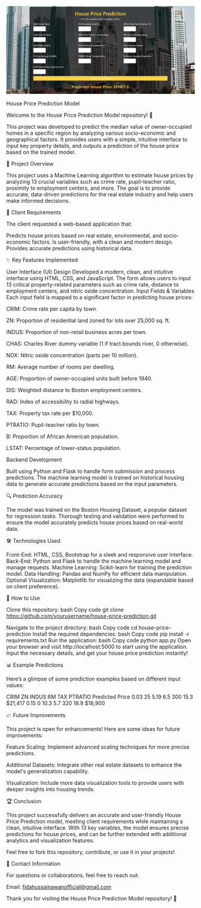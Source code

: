 ![Alt text](Price_prediction.PNG)


House Price Prediction Model

Welcome to the House Price Prediction Model repository! 🎉

This project was developed to predict the median value of owner-occupied homes in a specific region by analyzing various socio-economic and geographical factors. It provides users with a simple, intuitive interface to input key property details, and outputs a prediction of the house price based on the trained model.

📄 Project Overview

This project uses a Machine Learning algorithm to estimate house prices by analyzing 13 crucial variables such as crime rate, pupil-teacher ratio, proximity to employment centers, and more. The goal is to provide accurate, data-driven predictions for the real estate industry and help users make informed decisions.

🎯 Client Requirements

The client requested a web-based application that:

Predicts house prices based on real estate, environmental, and socio-economic factors.
Is user-friendly, with a clean and modern design.
Provides accurate predictions using historical data.

✨ Key Features Implemented

User Interface (UI) Design
Developed a modern, clean, and intuitive interface using HTML, CSS, and JavaScript.
The form allows users to input 13 critical property-related parameters such as crime rate, distance to employment centers, and nitric oxide concentration.
Input Fields & Variables
Each input field is mapped to a significant factor in predicting house prices:

CRIM: Crime rate per capita by town.

ZN: Proportion of residential land zoned for lots over 25,000 sq. ft.

INDUS: Proportion of non-retail business acres per town.

CHAS: Charles River dummy variable (1 if tract bounds river, 0 otherwise).

NOX: Nitric oxide concentration (parts per 10 million).

RM: Average number of rooms per dwelling.

AGE: Proportion of owner-occupied units built before 1940.

DIS: Weighted distance to Boston employment centers.

RAD: Index of accessibility to radial highways.

TAX: Property tax rate per $10,000.

PTRATIO: Pupil-teacher ratio by town.

B: Proportion of African American population.

LSTAT: Percentage of lower-status population.

Backend Development

Built using Python and Flask to handle form submission and process predictions.
The machine learning model is trained on historical housing data to generate accurate predictions based on the input parameters.

🔍 Prediction Accuracy

The model was trained on the Boston Housing Dataset, a popular dataset for regression tasks.
Thorough testing and validation were performed to ensure the model accurately predicts house prices based on real-world data.

🛠 Technologies Used

Front-End: HTML, CSS, Bootstrap for a sleek and responsive user interface.
Back-End: Python and Flask to handle the machine learning model and manage requests.
Machine Learning: Scikit-learn for training the prediction model.
Data Handling: Pandas and NumPy for efficient data manipulation.
Optional Visualization: Matplotlib for visualizing the data (expandable based on client preference).

🚀 How to Use

Clone this repository:
bash
Copy code
git clone https://github.com/yourusername/house-price-prediction.git

Navigate to the project directory:
bash
Copy code
cd house-price-prediction
Install the required dependencies:
bash
Copy code
pip install -r requirements.txt
Run the application:
bash
Copy code
python app.py
Open your browser and visit http://localhost:5000 to start using the application. Input the necessary details, and get your house price prediction instantly!

📊 Example Predictions

Here’s a glimpse of some prediction examples based on different input values:

CRIM	ZN	INDUS	RM	TAX	PTRATIO	Predicted Price
0.03	25	5.19	6.5	300	15.3	$21,417
0.15	0	10.3	5.7	320	18.9	$18,900

📈 Future Improvements

This project is open for enhancements! Here are some ideas for future improvements:

Feature Scaling: Implement advanced scaling techniques for more precise predictions.

Additional Datasets: Integrate other real estate datasets to enhance the model's generalization capability.

Visualization: Include more data visualization tools to provide users with deeper insights into housing trends.

🏆 Conclusion

This project successfully delivers an accurate and user-friendly House Price Prediction model, meeting client requirements while maintaining a clean, intuitive interface. With 13 key variables, the model ensures precise predictions for house prices, and can be further extended with additional analytics and visualization features.

Feel free to fork this repository, contribute, or use it in your projects!

📧 Contact Information

For questions or collaborations, feel free to reach out:

Email: fidahussainawanofficial@gmail.com

Thank you for visiting the House Price Prediction Model repository! 👋
